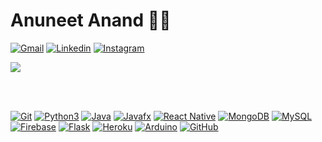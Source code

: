 # Anuneet Anand :technologist:

[![Gmail](https://img.shields.io/badge/-Gmail-c14438?style=flat&logo=Gmail&logoColor=white&link=mailto:anuneetanand@gmail.com)](mailto:anuneetanand@gmail.com)
[![Linkedin](https://img.shields.io/badge/-LinkedIn-0077B5?style=flat&logo=Linkedin&logoColor=white&link=https://www.linkedin.com/in/anuneet-anand/)](https://www.linkedin.com/in/anuneet-anand/)
[![Instagram](https://img.shields.io/badge/-Instagram-e4405f?style=flat&logo=Instagram&logoColor=white&link=https://www.instagram.com/anuneet_anand/)](https://www.instagram.com/anuneet_anand)
<!-- [![Facebook](https://img.shields.io/badge/-Facebook-3b5999?style=flat&logo=Facebook&logoColor=white&link=https://www.facebook.com/anuneet-anand/)](https://www.facebook.com/anuneet-anand/) -->

<a href="https://github.com/anuneetanand/github-readme-stats">
  <img align="center" src="https://github-readme-stats.vercel.app/api?username=anuneetanand&show_icons=true&theme=dark&hide=stars&include_all_commits=true" />
</a>

<br></br>

[![Git](https://img.shields.io/badge/-Git-black?style=flat-square&logo=git&link=https://github.com/anuneetanand/)](https://github.com/anuneetanand/)
[![Python3](https://img.shields.io/badge/-Python3-green?style=flat-square&logo=python&link=https://github.com/anuneetanand/)](https://github.com/anuneetanand/)
[![Java](https://img.shields.io/badge/-Java-orange?style=flat-square&logo=java&link=https://github.com/anuneetanand/)](https://github.com/anuneetanand/)
[![Javafx](https://img.shields.io/badge/-JavaFX-blue?style=flat-square&logo=java&link=https://github.com/anuneetanand/)](https://github.com/anuneetanand/)
[![React Native](https://img.shields.io/badge/-ReactNative-black?style=flat-square&logo=react&link=https://github.com/anuneetanand/)](https://github.com/anuneetanand/)
[![MongoDB](https://img.shields.io/badge/-MongoDB-grey?style=flat-square&logo=MongoDB&link=https://github.com/anuneetanand/)](https://github.com/anuneetanand/)
[![MySQL](https://img.shields.io/badge/-MySQL-red?style=flat-square&logo=mysql&link=https://github.com/anuneetanand/)](https://github.com/anuneetanand/)
[![Firebase](https://img.shields.io/badge/-Firebase-blue?style=flat-square&logo=firebase&link=https://github.com/anuneetanand/)](https://github.com/anuneetanand/)
[![Flask](https://img.shields.io/badge/-Flask-grey?style=flat-square&logo=flask&link=https://github.com/anuneetanand/)](https://github.com/anuneetanand/)
[![Heroku](https://img.shields.io/badge/-Heroku-430098?style=flat-square&logo=heroku&link=https://github.com/anuneetanand/)](https://github.com/anuneetanand/)
[![Arduino](https://img.shields.io/badge/-Arduino-black?style=flat-square&logo=Arduino&link=https://github.com/anuneetanand/)](https://github.com/anuneetanand/)
[![GitHub](https://img.shields.io/badge/-GitHub-grey?style=flat-square&logo=github&link=https://github.com/anuneetanand/)](https://github.com/anuneetanand/)
